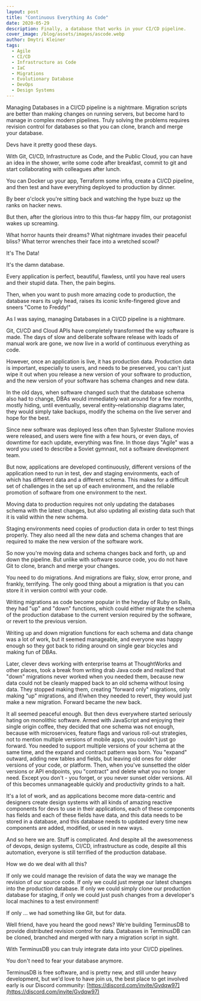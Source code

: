 ```yaml
---
layout: post
title: "Continuous Everything As Code"
date: 2020-05-29
description: Finally, a database that works in your CI/CD pipeline.
cover_image: /blog/assets/images/ascode.webp
author: Dmytri Kleiner
tags:
  - Agile
  - CI/CD
  - Infrastructure as Code
  - IaC
  - Migrations
  - Evolutionary Database
  - DevOps
  - Design Systems
---
```


Managing Databases in a CI/CD pipeline is a nightmare. Migration scripts are
better than making changes on running servers, but become hard to manage in
complex modern pipelines. Truly solving the problems requires revision control
for databases so that you can clone, branch and merge your database.

Devs have it pretty good these days.

With Git, CI/CD, Infrastructure as Code, and the Public Cloud, you can have an
idea in the shower, write some code after breakfast, commit to git and start
collaborating with colleagues after lunch.

You can Docker up your app, Terraform some infra, create a CI/CD pipeline, and
then test and have everything deployed to production by dinner.

By beer o'clock you're sitting back and watching the hype buzz up the ranks on
hacker news.

But then, after the glorious intro to this thus-far happy film, our protagonist
wakes up screaming.

What horror haunts their dreams? What nightmare invades their peaceful bliss?
What terror wrenches their face into a wretched scowl?

It's The Data!

It's the damn database.

Every application is perfect, beautiful, flawless, until you have real users
and their stupid data. Then, the pain begins.

Then, when you want to push more amazing code to production, the database rears
its ugly head, raises its iconic knife-fingered glove and sneers "Come to
Freddy!"

As I was saying, managing Databases in a CI/CD pipeline is a nightmare.

Git, CI/CD and Cloud APIs have completely transformed the way software is made.
The days of slow and deliberate software release with loads of manual work are
gone, we now live in a world of continuous everything as code.

However, once an application is live, it has production data. Production data
is important, especially to users, and needs to be preserved, you can't just
wipe it out when you release a new version of your software to production, and
the new version of your software has schema changes and new data.

In the old days, when software changed such that the database schema also had
to change, DBAs would immediately wait around for a few months, mostly hiding,
until eventually, several entity–relationship diagrams later, they would simply
take backups, modify the schema on the live server and hope for the best.

Since new software was deployed less often than Sylvester Stallone movies were
released, and users were fine with a few hours, or even days, of downtime for
each update, everything was fine. In those days "Agile" was a word you used to
describe a Soviet gymnast, not a software development team.

But now, applications are developed continuously, different versions of the
application need to run in test, dev and staging environments, each of which
has different data and a different schema. This makes for a difficult set of
challenges in the set up of each environment, and the reliable promotion of
software from one environment to the next.

Moving data to production requires not only updating the databases schema with
the latest changes, but also updating all existing data such that it is valid
within the new schema.

Staging environments need copies of production data in order to test things
properly. They also need all the new data and schema changes that are required
to make the new version of the software work.

So now you're moving data and schema changes back and forth, up and down the
pipeline. But unlike with software source code, you do not have Git to clone,
branch and merge your changes.

You need to do migrations. And migrations are flaky, slow, error prone, and
frankly, terrifying. The only good thing about a migration is that you can
store it in version control with your code.

Writing migrations as code become popular in the heyday of Ruby on Rails, they
had "up" and "down" functions, which could either migrate the schema of the
production database to the current version required by the software, or revert
to the previous version. 

Writing up and down migration functions for each schema and data change was
a lot of work, but it seemed manageable, and everyone was happy enough so they
got back to riding around on single gear bicycles and making fun of DBAs.

Later, clever devs working with enterprise teams at ThoughtWorks and other
places, took a break from writing drab Java code and realized that "down"
migrations never worked when you needed them, because new data could not be
cleanly mapped back to an old schema without losing data. They stopped making
them, creating "forward only" migrations, only making "up" migrations, and
if/when they needed to revert, they would just make a new migration. Forward
became the new back.

It all seemed peaceful enough. But then devs everywhere started seriously
hating on monolithic software. Armed with JavaScript and enjoying their single
origin coffee, they decided that one schema was not enough, because with
microservices, feature flags and various roll-out strategies, not to mention
multiple versions of mobile apps, you couldn't just go forward. You needed to
support multiple versions of your schema at the same time, and the expand and
contract pattern was born. You "expand" outward, adding new tables and fields,
but leaving old ones for older versions of your code, or platform. Then, when
you've sunsetted the older versions or API endpoints, you "contract" and delete
what you no longer need. Except you don't - you forget, or you never sunset
older versions. All of this becomes unmanageable quickly and productivity
grinds to a halt.

It's a lot of work, and as applications become more data-centric and designers
create design systems with all kinds of amazing reactive components for devs to
use in their applications, each of these components has fields and each of
these fields have data, and this data needs to be stored in a database, and
this database needs to updated every time new components are added, modified,
or used in new ways.

And so here we are. Stuff is complicated. And despite all the awesomeness of
devops, design systems, CI/CD, infrastructure as code, despite all this
automation, everyone is still terrified of the production database.

How we do we deal with all this?

If only we could manage the revision of data the way we manage the revision of
our source code. If only we could just merge our latest changes into the
production database. If only we could simply clone our production database for
staging, if only we could just push changes from a developer's local machines
to a test environment!

If only ... we had something like Git, but for data.

Well friend, have you heard the good news? We're building TerminusDB to provide
distributed revision control for data. Databases in TerminusDB can be cloned,
branched and merged with nary a migration script in sight.

With TerminusDB you can truly integrate data into your CI/CD pipelines.

You don't need to fear your database anymore.

TerminusDB is free software, and is pretty new, and still under heavy
development, but we'd love to have join us, the best place to get involved
early is our Discord community:
[https://discord.com/invite/Gvdqw97](https://discord.com/invite/Gvdqw97)

